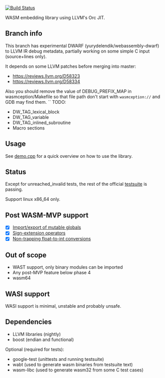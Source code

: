 [![Build Status](https://travis-ci.com/Jiboo/wembed.svg?branch=dwarf)](https://travis-ci.com/Jiboo/wembed)

WASM embedding library using LLVM's Orc JIT.

Branch info
-----------

This branch has experimental DWARF (yurydelendik/webassembly-dwarf) to LLVM IR
debug metadata, partially working on some simple C input (source+lines only).

It depends on some LLVM patches before merging into master:
  - https://reviews.llvm.org/D58323
  - https://reviews.llvm.org/D58334

Also you should remove the value of DEBUG_PREFIX_MAP in wasmception/Makefile so
that file path don't start with `wasmception://` and GDB may find them.
``
TODO:
  - DW_TAG_lexical_block
  - DW_TAG_variable
  - DW_TAG_inlined_subroutine
  - Macro sections

Usage
-----

See [demo.cpp](demo.cpp) for a quick overview on how to use the library.

Status
------

Except for unreached_invalid tests, the rest of the official [testsuite](https://github.com/WebAssembly/testsuite)
is passing.

Support linux x86_64 only.

Post WASM-MVP support
---------------------

- [x] [Import/export of mutable globals](https://github.com/WebAssembly/proposals/issues/5)
- [x] [Sign-extension operators](https://github.com/WebAssembly/proposals/issues/9)
- [x] [Non-trapping float-to-int conversions](https://github.com/WebAssembly/proposals/issues/11)

Out of scope
------------

- WAST support, only binary modules can be imported
- Any post-MVP feature below phase 4
- wasm64

WASI support
------------

WASI support is minimal, unstable and probably unsafe.

Dependencies
------------

- LLVM libraries (nightly)
- boost (endian and functional)

Optional (required for tests):
- google-test (unittests and running testsuite)
- wabt (used to generate wasm binaries from testsuite text)
- wasm-libc (used to generate wasm32 from some C test cases)
